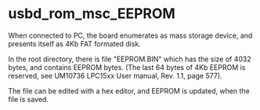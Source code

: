 usbd_rom_msc_EEPROM 
================

When connected to PC, the board enumerates as mass storage device, and presents itself as 4Kb FAT formated disk.

In the root directory, there is file "EEPROM.BIN" which has the size of 4032 bytes, and contains EEPROM bytes.
(The last 64 bytes of 4Kb EEPROM is reserved, see UM10736 LPC15xx User manual, Rev. 1.1, page 577).

The file can be edited with a hex editor, and EEPROM is updated, when the file is saved.
